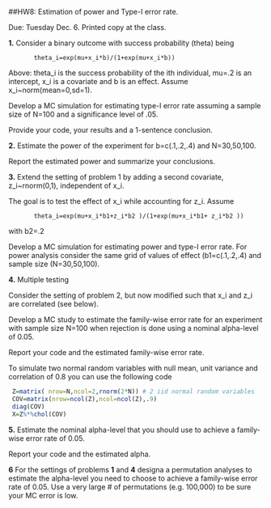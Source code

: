 ##HW8: Estimation of power and Type-I error rate.

Due: Tuesday Dec. 6. Printed copy at the class.

**1.** Consider a binary outcome with success probability (theta) being 

           theta_i=exp(mu+x_i*b)/(1+exp(mu+x_i*b))
           
Above: theta_i is the success probability of the ith individual, mu=.2 is an intercept,
x_i is a covariate and b is an effect. Assume x_i~norm(mean=0,sd=1).

Develop a MC simulation for estimating type-I error rate assuming a sample size of N=100
and a significance level of .05.

Provide your code, your results and a 1-sentence conclusion.  
 
**2.** Estimate the power of the experiment for b=c(.1,.2,.4) and N=30,50,100.

Report the estimated power and summarize your conclusions. 
  
**3.** Extend the setting of problem 1 by adding a second covariate, z_i~rnorm(0,1), 
independent of x_i.

The goal is to test the effect of x_i while accounting for z_i. Assume 

           theta_i=exp(mu+x_i*b1+z_i*b2 )/(1+exp(mu+x_i*b1+ z_i*b2 ))
with b2=.2

Develop a MC simulation for estimating power and type-I error rate. For power analysis
consider the same grid of values of effect (b1=c(.1,.2,.4) and sample size (N=30,50,100).

**4.** Multiple testing

Consider the setting of problem 2, but now modified such that x_i and z_i are correlated (see below).

Develop a MC study to estimate the family-wise error rate for an experiment with
sample size N=100 when rejection is done using a nominal alpha-level of 0.05. 

Report your code and the estimated family-wise error rate.

To simulate two normal random variables with null mean, unit variance and correlation 
of 0.8 you can use the following code

```R
 Z=matrix( nrow=N,ncol=2,rnorm(2*N)) # 2 iid normal random variables  
 COV=matrix(nrow=ncol(Z),ncol=ncol(Z),.9)
 diag(COV)  
 X=Z%*%chol(COV)
```

**5.** Estimate the nominal alpha-level that you should use to achieve a family-wise error rate of
0.05.

Report your code and the estimated alpha.

**6** For the settings of problems **1** and **4** designa a permutation analyses to estimate the alpha-level you need to choose to achieve a family-wise error rate of 0.05. Use a very large # of permutations (e.g. 100,000) to be sure your MC error is low.

